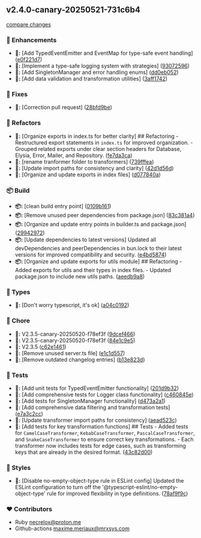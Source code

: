 
## v2.4.0-canary-20250521-731c6b4

[compare changes](https://github.com/MRX-Systems/MRX-Core/compare/v2.3.5-canary-20250520-f78ef3f...v2.4.0-canary-20250521-731c6b4)

### 🚀 Enhancements

- **🚀:** [Add TypedEventEmitter and EventMap for type-safe event handling] ([e0f221d7](https://github.com/MRX-Systems/MRX-Core/commit/e0f221d7))
- **🚀:** [Implement a type-safe logging system with strategies] ([93072596](https://github.com/MRX-Systems/MRX-Core/commit/93072596))
- **🚀:** [Add SingletonManager and error handling enums] ([dd0eb052](https://github.com/MRX-Systems/MRX-Core/commit/dd0eb052))
- **🚀:** [Add data validation and transformation utilities] ([3aff1742](https://github.com/MRX-Systems/MRX-Core/commit/3aff1742))

### 🔧 Fixes

- **🔧:** [Correction pull request] ([28bfd9be](https://github.com/MRX-Systems/MRX-Core/commit/28bfd9be))

### 🧹 Refactors

- **🧹:** [Organize exports in index.ts for better clarity] ## Refactoring - Restructured export statements in `index.ts` for improved organization. - Grouped related exports under clear section headers for Database, Elysia, Error, Mailer, and Repository. ([fe7da3ca](https://github.com/MRX-Systems/MRX-Core/commit/fe7da3ca))
- **🧹:** [rename tranformer folder to transformers] ([739fffea](https://github.com/MRX-Systems/MRX-Core/commit/739fffea))
- **🧹:** [Update import paths for consistency and clarity] ([42d1d56d](https://github.com/MRX-Systems/MRX-Core/commit/42d1d56d))
- **🧹:** [Organize and update exports in  index files] ([d077840a](https://github.com/MRX-Systems/MRX-Core/commit/d077840a))

### 📦 Build

- **📦:** [clean build entry point] ([0109b161](https://github.com/MRX-Systems/MRX-Core/commit/0109b161))
- **📦:** [Remove unused peer dependencies from package.json] ([83c381a4](https://github.com/MRX-Systems/MRX-Core/commit/83c381a4))
- **📦:** [Organize and update entry points in builder.ts and package.json] ([29942972](https://github.com/MRX-Systems/MRX-Core/commit/29942972))
- **📦:** [Update dependencies to latest versions] Updated all devDependencies and peerDependencies in bun.lock to their latest versions for improved compatibility and security. ([e4bd5874](https://github.com/MRX-Systems/MRX-Core/commit/e4bd5874))
- **📦:** [Organize and update exports for utils module] ## Refactoring - Added exports for utils and their types in index files. - Updated package.json to include new utils paths. ([aeedb9a8](https://github.com/MRX-Systems/MRX-Core/commit/aeedb9a8))

### 🌊 Types

- **🌊:** [Don't worry typescript, it's ok] ([a04c0192](https://github.com/MRX-Systems/MRX-Core/commit/a04c0192))

### 🦉 Chore

- **🦉:** V2.3.5-canary-20250520-f78ef3f ([9dcef466](https://github.com/MRX-Systems/MRX-Core/commit/9dcef466))
- **🦉:** V2.3.5-canary-20250520-f78ef3f ([84e1c9e5](https://github.com/MRX-Systems/MRX-Core/commit/84e1c9e5))
- **🦉:** V2.3.5 ([c62e1461](https://github.com/MRX-Systems/MRX-Core/commit/c62e1461))
- **🦉:** [Remove unused server.ts file] ([e1c1d557](https://github.com/MRX-Systems/MRX-Core/commit/e1c1d557))
- **🦉:** [Remove outdated changelog entries] ([b13e823d](https://github.com/MRX-Systems/MRX-Core/commit/b13e823d))

### 🧪 Tests

- **🧪:** [Add unit tests for TypedEventEmitter functionality] ([201d9b32](https://github.com/MRX-Systems/MRX-Core/commit/201d9b32))
- **🧪:** [Add comprehensive tests for Logger class functionality] ([c460845e](https://github.com/MRX-Systems/MRX-Core/commit/c460845e))
- **🧪:** [Add tests for SingletonManager functionality] ([d473a2a1](https://github.com/MRX-Systems/MRX-Core/commit/d473a2a1))
- **🧪:** [Add comprehensive data filtering and transformation tests] ([e7a3c2cc](https://github.com/MRX-Systems/MRX-Core/commit/e7a3c2cc))
- **🧪:** [Update transformer import paths for consistency] ([aead523c](https://github.com/MRX-Systems/MRX-Core/commit/aead523c))
- **🧪:** [Add tests for key transformation functions] ## Tests - Added tests for `CamelCaseTransformer`, `KebabCaseTransformer`, `PascalCaseTransformer`, and `SnakeCaseTransformer` to ensure correct key transformations. - Each transformer now includes tests for edge cases, such as transforming keys that are already in the desired format. ([43c82d00](https://github.com/MRX-Systems/MRX-Core/commit/43c82d00))

### 🎨 Styles

- **🎨:** [Disable no-empty-object-type rule in ESLint config] Updated the ESLint configuration to turn off the '@typescript-eslint/no-empty-object-type' rule for improved flexibility in type definitions. ([78af9f9c](https://github.com/MRX-Systems/MRX-Core/commit/78af9f9c))

### ❤️ Contributors

- Ruby <necrelox@proton.me>
- Github-actions <maxime.meriaux@mrxsys.com>

